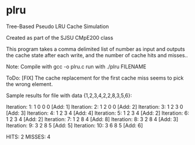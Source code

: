# plru
Tree-Based Pseudo LRU Cache Simulation

Created as part of the SJSU CMpE200 class

This program takes a comma delimited list of number as input and outputs the cache state after each write, and the number of cache hits and misses..

Note: Compile with gcc -o plru.c 
      run with ./plru FILENAME

ToDo:	[FIX] The cache replacement for the first cache miss seems to pick the wrong element. 

Sample results for file with data {1,2,3,4,2,2,8,3,5,6}:

Iteration:   1:  1  0  0  0  [Add: 1]
Iteration:   2:  1  2  0  0  [Add: 2]
Iteration:   3:  1  2  3  0  [Add: 3]
Iteration:   4:  1  2  3  4  [Add: 4]
Iteration:   5:  1  2  3  4  [Add: 2]
Iteration:   6:  1  2  3  4  [Add: 2]
Iteration:   7:  1  2  8  4  [Add: 8]
Iteration:   8:  3  2  8  4  [Add: 3]
Iteration:   9:  3  2  8  5  [Add: 5]
Iteration:  10:  3  6  8  5  [Add: 6]

HITS:    2
MISSES:  4
